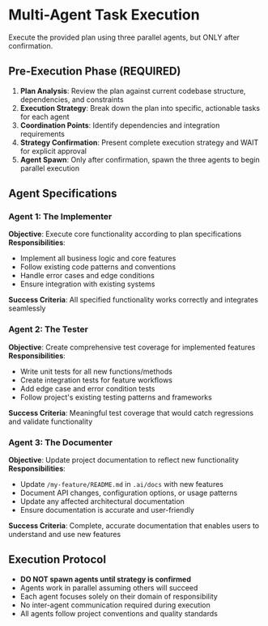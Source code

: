 # Multi-Agent Task Execution

Execute the provided plan using three parallel agents, but ONLY after confirmation.

## Pre-Execution Phase (REQUIRED)
1. **Plan Analysis**: Review the plan against current codebase structure, dependencies, and constraints
2. **Execution Strategy**: Break down the plan into specific, actionable tasks for each agent
3. **Coordination Points**: Identify dependencies and integration requirements
4. **Strategy Confirmation**: Present complete execution strategy and WAIT for explicit approval
5. **Agent Spawn**: Only after confirmation, spawn the three agents to begin parallel execution

## Agent Specifications

### Agent 1: The Implementer
**Objective**: Execute core functionality according to plan specifications
**Responsibilities**:
- Implement all business logic and core features
- Follow existing code patterns and conventions
- Handle error cases and edge conditions
- Ensure integration with existing systems

**Success Criteria**: All specified functionality works correctly and integrates seamlessly

### Agent 2: The Tester
**Objective**: Create comprehensive test coverage for implemented features
**Responsibilities**:
- Write unit tests for all new functions/methods
- Create integration tests for feature workflows
- Add edge case and error condition tests
- Follow project's existing testing patterns and frameworks

**Success Criteria**: Meaningful test coverage that would catch regressions and validate functionality

### Agent 3: The Documenter
**Objective**: Update project documentation to reflect new functionality
**Responsibilities**:
- Update `/my-feature/README.md` in `.ai/docs` with new features
- Document API changes, configuration options, or usage patterns
- Update any affected architectural documentation
- Ensure documentation is accurate and user-friendly

**Success Criteria**: Complete, accurate documentation that enables users to understand and use new features

## Execution Protocol
- **DO NOT spawn agents until strategy is confirmed**
- Agents work in parallel assuming others will succeed
- Each agent focuses solely on their domain of responsibility
- No inter-agent communication required during execution
- All agents follow project conventions and quality standards
